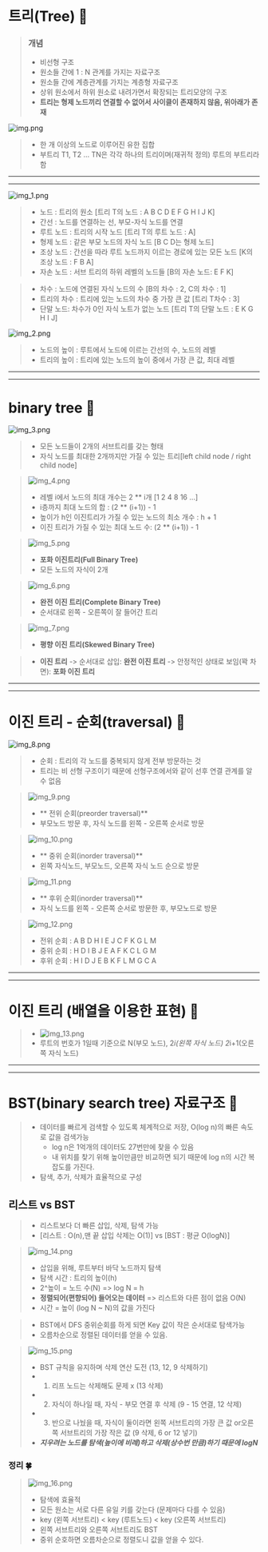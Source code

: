 # 트리(Tree) 🌳

> ### 개념
> - 비선형 구조
> - 원소들 간에 1 : N 관계를 가지는 자료구조
> - 원소들 간에 계층관계를 가지는 계층형 자료구조
> - 상위 원소에서 하위 원소로 내려가면서 확장되는 트리모양의 구조
> - **트리는 형제 노드끼리 연결할 수 없어서 사이클이 존재하지 않음, 위아래가 존재**

![img.png](img.png)
> - 한 개 이상의 노드로 이루어진 유한 집합
> - 부트리 T1, T2 ... TN은 각각 하나의 트리이며(재귀적 정의) 루트의 부트리라 함
---
---
 
![img_1.png](img_1.png)

> - 노드 : 트리의 원소 [트리 T의 노드 : A B C D E F G H I J K]
> - 간선 : 노드를 연결하는 선, 부모-자식 노드를 연결
> - 루트 노드 : 트리의 시작 노드 [트리 T의 루트 노드 : A]
> - 형제 노드 : 같은 부모 노드의 자식 노드 [B C D는 형제 노드]
> - 조상 노드 : 간선을 따라 루트 노드까지 이르는 경로에 있는 모든 노드 [K의 조상 노드 : F B A]
> - 자손 노드 : 서브 트리의 하위 레벨의 노드들 [B의 자손 노드: E F K]

> - 차수 : 노드에 연결된 자식 노드의 수
> [B의 차수 : 2, C의 차수 : 1]
> - 트리의 차수 : 트리에 있는 노드의 차수 중 가장 큰 값
> [트리 T차수 : 3]
> - 단말 노드: 차수가 0인 자식 노트가 없는 노드
> [트리 T의 단말 노드 : E K G H I J]

![img_2.png](img_2.png)

> - 노드의 높이 : 루트에서 노드에 이르는 간선의 수, 노드의 레벨
> - 트리의 높이 : 트리에 있는 노드의 높이 중에서 가장 큰 값, 최대 레벨

---
---
# binary tree 🌳

![img_3.png](img_3.png)

> - 모든 노드들이 2개의 서브트리를 갖는 형태
> - 자식 노드를 최대한 2개까지만 가질 수 있는 트리[left child node / right child node]

> ![img_4.png](img_4.png)
> - 레벨 i에서 노드의 최대 개수는 2 ** i개 [1 2 4 8 16 ...]
> - i층까지 최대 노드의 합 : (2 ** (i+1)) - 1 
> - 높이가 h인 이진트리가 가질 수 있는 노드의 최소 개수 : h + 1
> - 이진 트리가 가질 수 있는 최대 노드 수: (2 ** (i+1)) - 1 

> ![img_5.png](img_5.png)
> - **포화 이진트리(Full Binary Tree)**
> - 모든 노드의 자식이 2개

> ![img_6.png](img_6.png)
> - **완전 이진 트리(Complete Binary Tree)**
> - 순서대로 왼쪽 - 오른쪽이 잘 들어간 트리

> ![img_7.png](img_7.png)
> - **평향 이진 트리(Skewed Binary Tree)**


> - **이진 트리** -> 순서대로 삽입: **완전 이진 트리** -> 안정적인 상태로 보임(꽉 차면): **포화 이진 트리**

---
---

# 이진 트리 - 순회(traversal) 🌳

![img_8.png](img_8.png)
> - 순회 : 트리의 각 노드를 중복되지 않게 전부 방문하는 것
> - 트리는 비 선형 구조이기 때문에 선형구조에서와 같이 선후 연결 관계를 알 수 없음


> ![img_9.png](img_9.png)
> - ** 전위 순회(preorder traversal)**
> - 부모노드 방문 후, 자식 노드를 왼쪽 - 오른쪽 순서로 방문

> ![img_10.png](img_10.png)
> - ** 중위 순회(inorder traversal)**
> - 왼쪽 자식노드, 부모노드, 오른쪽 자식 노드 순으로 방문

> ![img_11.png](img_11.png)
> - ** 후위 순회(inorder traversal)**
> - 자식 노드를 왼쪽 - 오른쪽 순서로 방문한 후, 부모노드로 방문 


> ![img_12.png](img_12.png)
> - 전위 순회 : A B D H I E J C F K G L M
> - 중위 순회 : H D I B J E A F K C L G M
> - 후위 순회 : H I D J E B K F L M G C A

---
---
# 이진 트리 (배열을 이용한 표현) 🌳

> - ![img_13.png](img_13.png)
> - 루트의 번호가 1일때 기준으로 N(부모 노드), 2*i(왼쪽 자식 노드) 2*i+1(오른쪽 자식 노드)

---
---
# BST(binary search tree) 자료구조 🌴

> - 데이터를 빠르게 검색할 수 있도록 체계적으로 저장, O(log n)의 빠른 속도로 값을 검색가능
>   - log n은 1억개의 데이터도 27번만에 찾을 수 있음
>   - 내 위치를 찾기 위해 높이만큼만 비교하면 되기 때문에 log n의 시간 복잡도를 가진다.
> - 탐색, 추가, 삭제가 효율적으로 구성

## 리스트 vs BST
> - 리스트보다 더 빠른 삽입, 삭제, 탐색 가능 
> - [리스트 : O(n),맨 끝 삽입 삭제는 O(1)]  vs [BST : 평균 O(logN)]

> ![img_14.png](img_14.png)
> - 삽입을 위해, 루트부터 바닥 노드까지 탐색
> - 탐색 시간 : 트리의 높이(h)
> - 2^높이 = 노드 수(N) => log N = h
> - **정렬되어(편향되어) 들어오는 데이터** => 리스트와 다른 점이 없음 O(N)
> - 시간 = 높이 (log N ~ N)의 값을 가진다


> - BST에서 DFS 중위순회를 하게 되면 Key 값이 작은 순서대로 탐색가능
> - 오름차순으로 정렬된 데이터를 얻을 수 있음.

> ![img_15.png](img_15.png)
> - BST 규칙을 유지하며 삭제 연산 도전 (13, 12, 9 삭제하기)
> - 1. 리프 노드는 삭제해도 문제 x (13 삭제)
> - 2. 자식이 하나일 때, 자식 - 부모 연결 후 삭제 (9 - 15 연결, 12 삭제)
> - 3. 반으로 나눴을 때, 자식이 둘이라면 왼쪽 서브트리의 가장 큰 값 or오른쪽 서브트리의 가장 작은 값 (9 삭제, 6 or 12 넣기)
> - ***지우려는 노드를 탐색(높이에 비례)하고 삭제(상수번 만큼)하기 때문에 logN***


### 정리 🍀

> ![img_16.png](img_16.png)
> - 탐색에 효율적
> - 모든 원소는 서로 다른 유일 키를 갖는다 (문제마다 다를 수 있음)
> - key (왼쪽 서브트리) < key (루트노드) < key (오른쪽 서브트리)
> - 왼쪽 서브트리와 오른쪽 서브트리도 BST
> - 중위 순호하면 오름차순으로 정렬도니 값을 얻을 수 있다.